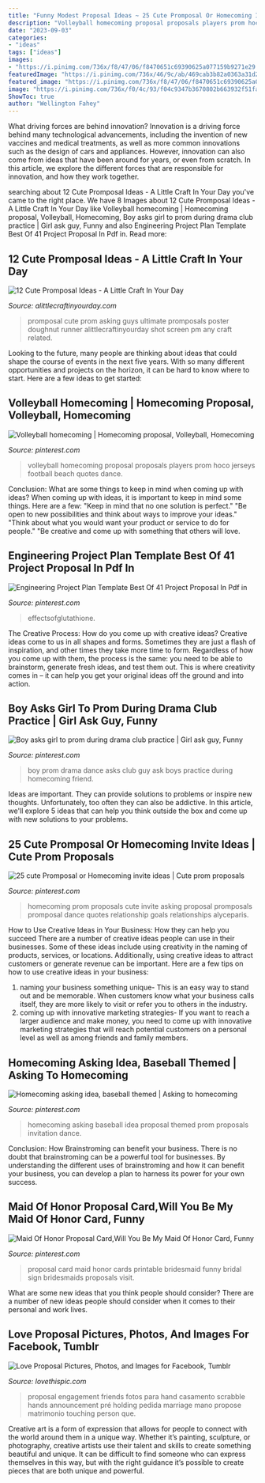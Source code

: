 ```yaml
---
title: "Funny Modest Proposal Ideas ~ 25 Cute Promposal Or Homecoming Invite Ideas"
description: "Volleyball homecoming proposal proposals players prom hoco jerseys football beach quotes dance"
date: "2023-09-03"
categories:
- "ideas"
tags: ["ideas"]
images:
- "https://i.pinimg.com/736x/f8/47/06/f8470651c69390625a077159b9271e29.jpg"
featuredImage: "https://i.pinimg.com/736x/46/9c/ab/469cab3b82a0363a31d235f1c80f160f--homecoming-asking-ideas-homecoming-proposal.jpg"
featured_image: "https://i.pinimg.com/736x/f8/47/06/f8470651c69390625a077159b9271e29.jpg"
image: "https://i.pinimg.com/736x/f0/4c/93/f04c9347b3670802b663932f51faf0b0.jpg"
ShowToc: true
author: "Wellington Fahey"
---
```



What driving forces are behind innovation?
Innovation is a driving force behind many technological advancements, including the invention of new vaccines and medical treatments, as well as more common innovations such as the design of cars and appliances. However, innovation can also come from ideas that have been around for years, or even from scratch. In this article, we explore the different forces that are responsible for innovation, and how they work together.

	

		
searching about 12 Cute Promposal Ideas - A Little Craft In Your Day you've came to the right place. We have 8 Images about 12 Cute Promposal Ideas - A Little Craft In Your Day like Volleyball homecoming | Homecoming proposal, Volleyball, Homecoming, Boy asks girl to prom during drama club practice | Girl ask guy, Funny and also Engineering Project Plan Template Best Of 41 Project Proposal In Pdf in. Read more:
		
    
## 12 Cute Promposal Ideas - A Little Craft In Your Day

<img loading=lazy src="https://alittlecraftinyourday.com/wp-content/uploads/2015/02/Screen-Shot-2015-02-20-at-11.34.21-PM.png" onerror="this.onerror=null;this.src='https://tse2.mm.bing.net/th?id=OIP.pAgz5khR5hY_SuDyWEGwCgHaHc&amp;pid=15.1';" alt="12 Cute Promposal Ideas - A Little Craft In Your Day">

_Source: alittlecraftinyourday.com_

>promposal cute prom asking guys ultimate promposals poster doughnut runner alittlecraftinyourday shot screen pm any craft related. 

	

Looking to the future, many people are thinking about ideas that could shape the course of events in the next five years. With so many different opportunities and projects on the horizon, it can be hard to know where to start. Here are a few ideas to get started: 

    
## Volleyball Homecoming | Homecoming Proposal, Volleyball, Homecoming

<img loading=lazy src="https://i.pinimg.com/736x/0f/bf/b2/0fbfb2e101d5ba7a2c7c0a6b90c6c5d2--volleyball-jerseys-beach-volleyball.jpg" onerror="this.onerror=null;this.src='https://tse3.mm.bing.net/th?id=OIP.PV0cOgyiuUkkO2TKQwahmAAAAA&amp;pid=15.1';" alt="Volleyball homecoming | Homecoming proposal, Volleyball, Homecoming">

_Source: pinterest.com_

>volleyball homecoming proposal proposals players prom hoco jerseys football beach quotes dance. 

	

Conclusion: What are some things to keep in mind when coming up with ideas?
When coming up with ideas, it is important to keep in mind some things. Here are a few:
"Keep in mind that no one solution is perfect."
"Be open to new possibilities and think about ways to improve your ideas."
"Think about what you would want your product or service to do for people."
"Be creative and come up with something that others will love.

    
## Engineering Project Plan Template Best Of 41 Project Proposal In Pdf In

<img loading=lazy src="https://i.pinimg.com/736x/f8/47/06/f8470651c69390625a077159b9271e29.jpg" onerror="this.onerror=null;this.src='https://tse3.mm.bing.net/th?id=OIP.kXWqaPAhYyeHMYU7BeNcqwHaJA&amp;pid=15.1';" alt="Engineering Project Plan Template Best Of 41 Project Proposal In Pdf in">

_Source: pinterest.com_

>effectsofglutathione. 

	

The Creative Process: How do you come up with creative ideas?
Creative ideas come to us in all shapes and forms. Sometimes they are just a flash of inspiration, and other times they take more time to form. Regardless of how you come up with them, the process is the same: you need to be able to brainstorm, generate fresh ideas, and test them out. This is where creativity comes in – it can help you get your original ideas off the ground and into action.

    
## Boy Asks Girl To Prom During Drama Club Practice | Girl Ask Guy, Funny

<img loading=lazy src="https://i.pinimg.com/736x/f6/66/a5/f666a5388cfa502a4eb09f43618a4527--video-boy-prom-proposal.jpg" onerror="this.onerror=null;this.src='https://tse4.mm.bing.net/th?id=OIP.fz5XLOQ-qHl9uupS-jn8cQHaNE&amp;pid=15.1';" alt="Boy asks girl to prom during drama club practice | Girl ask guy, Funny">

_Source: pinterest.com_

>boy prom drama dance asks club guy ask boys practice during homecoming friend. 

	

Ideas are important. They can provide solutions to problems or inspire new thoughts. Unfortunately, too often they can also be addictive. In this article, we'll explore 5 ideas that can help you think outside the box and come up with new solutions to your problems.

    
## 25 Cute Promposal Or Homecoming Invite Ideas | Cute Prom Proposals

<img loading=lazy src="https://i.pinimg.com/736x/3f/e5/67/3fe567ced36ecad8490b1dc4fdd34f0a.jpg" onerror="this.onerror=null;this.src='https://tse4.mm.bing.net/th?id=OIP.VKArs8OadqmCW7dvZ8vZDgAAAA&amp;pid=15.1';" alt="25 cute Promposal or Homecoming invite ideas | Cute prom proposals">

_Source: pinterest.com_

>homecoming prom proposals cute invite asking proposal promposals promposal dance quotes relationship goals relationships alyceparis. 

	

How to Use Creative Ideas in Your Business: How they can help you succeed
There are a number of creative ideas people can use in their businesses. Some of these ideas include using creativity in the naming of products, services, or locations. Additionally, using creative ideas to attract customers or generate revenue can be important. Here are a few tips on how to use creative ideas in your business: 
1. naming your business something unique- This is an easy way to stand out and be memorable. When customers know what your business calls itself, they are more likely to visit or refer you to others in the industry. 
2. coming up with innovative marketing strategies- If you want to reach a larger audience and make money, you need to come up with innovative marketing strategies that will reach potential customers on a personal level as well as among friends and family members. 

    
## Homecoming Asking Idea, Baseball Themed | Asking To Homecoming

<img loading=lazy src="https://i.pinimg.com/736x/46/9c/ab/469cab3b82a0363a31d235f1c80f160f--homecoming-asking-ideas-homecoming-proposal.jpg" onerror="this.onerror=null;this.src='https://tse4.mm.bing.net/th?id=OIP.Q-QMuNXhkUqNJcwx4xZlFwHaJ3&amp;pid=15.1';" alt="Homecoming asking idea, baseball themed | Asking to homecoming">

_Source: pinterest.com_

>homecoming asking baseball idea proposal themed prom proposals invitation dance. 

	

Conclusion: How Brainstroming can benefit your business.
There is no doubt that brainstroming can be a powerful tool for businesses. By understanding the different uses of brainstroming and how it can benefit your business, you can develop a plan to harness its power for your own success.

    
## Maid Of Honor Proposal Card,Will You Be My Maid Of Honor Card, Funny

<img loading=lazy src="https://i.pinimg.com/736x/f0/4c/93/f04c9347b3670802b663932f51faf0b0.jpg" onerror="this.onerror=null;this.src='https://tse1.mm.bing.net/th?id=OIP.RJQOB73uomq4q0bYVpCPigHaG9&amp;pid=15.1';" alt="Maid Of Honor Proposal Card,Will You Be My Maid Of Honor Card, Funny">

_Source: pinterest.com_

>proposal card maid honor cards printable bridesmaid funny bridal sign bridesmaids proposals visit. 

	

What are some new ideas that you think people should consider?
There are a number of new ideas people should consider when it comes to their personal and work lives.

    
## Love Proposal Pictures, Photos, And Images For Facebook, Tumblr

<img loading=lazy src="http://www.lovethispic.com/uploaded_images/21143-Love-Proposal.jpg" onerror="this.onerror=null;this.src='https://tse1.mm.bing.net/th?id=OIP.baBdYHdyyNX6UYi_7MpBmgHaK-&amp;pid=15.1';" alt="Love Proposal Pictures, Photos, and Images for Facebook, Tumblr">

_Source: lovethispic.com_

>proposal engagement friends fotos para hand casamento scrabble hands announcement pré holding pedida marriage mano propose matrimonio touching person que. 

	

Creative art is a form of expression that allows for people to connect with the world around them in a unique way. Whether it’s painting, sculpture, or photography, creative artists use their talent and skills to create something beautiful and unique. It can be difficult to find someone who can express themselves in this way, but with the right guidance it’s possible to create pieces that are both unique and powerful.

